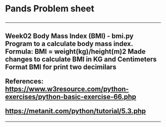 <H1> Pands Problem sheet 
<hr>
<h2>Week02 Body Mass Index (BMI) - bmi.py
Program to a calculate body mass index. 
Formula: BMI = weight(kg)/height(m)2 
Made changes to calculate BMI in KG and Centimeters
Format BMI for print two decimilars

**References:** <https://www.w3resource.com/python-exercises/python-basic-exercise-66.php>

<https://metanit.com/python/tutorial/5.3.php>
<hr>
